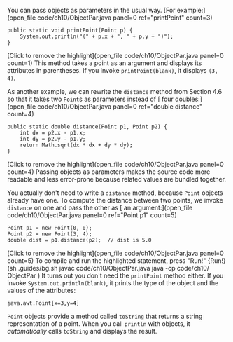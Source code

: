 You can pass objects as parameters in the usual way. [For example:](open_file code/ch10/ObjectPar.java panel=0 ref="printPoint" count=3)



```code
public static void printPoint(Point p) {
    System.out.println("(" + p.x + ", " + p.y + ")");
}
```

[Click to remove the highlight](open_file code/ch10/ObjectPar.java panel=0 count=1)
 This method takes a point as an argument and displays its attributes in parentheses. If you invoke `printPoint(blank)`, it displays `(3, 4)`.

As another example, we can rewrite the ```distance``` method from Section 4.6 so that it takes two ```Point```s as parameters instead of [ four doubles:](open_file code/ch10/ObjectPar.java panel=0 ref="double distance" count=4)


```code
public static double distance(Point p1, Point p2) {
    int dx = p2.x - p1.x;
    int dy = p2.y - p1.y;
    return Math.sqrt(dx * dx + dy * dy);
}
```

[Click to remove the highlight](open_file code/ch10/ObjectPar.java panel=0 count=4)
 Passing objects as parameters makes the source code more readable and less error-prone because related values are bundled together.

You actually don't need to write a `distance` method, because `Point` objects already have one. To compute the distance between two points, we invoke ```distance``` on one and pass the other as [ an argument:](open_file code/ch10/ObjectPar.java panel=0 ref="Point p1" count=5)


```code
Point p1 = new Point(0, 0);
Point p2 = new Point(3, 4);
double dist = p1.distance(p2);  // dist is 5.0
```

[Click to remove the highlight](open_file code/ch10/ObjectPar.java panel=0 count=5)
 To compile and run the highlighted statement, press "Run!"
{Run!}(sh .guides/bg.sh javac code/ch10/ObjectPar.java java -cp code/ch10/ ObjectPar )
 It turns out you don't need the `printPoint` method either. If you invoke `System.out.println(blank)`, it prints the type of the object and the values of the attributes:

```code
java.awt.Point[x=3,y=4]
```


`Point` objects provide a method called `toString` that returns a string representation of a point. When you call `println` with objects, it *automatically* calls `toString` and displays the result.